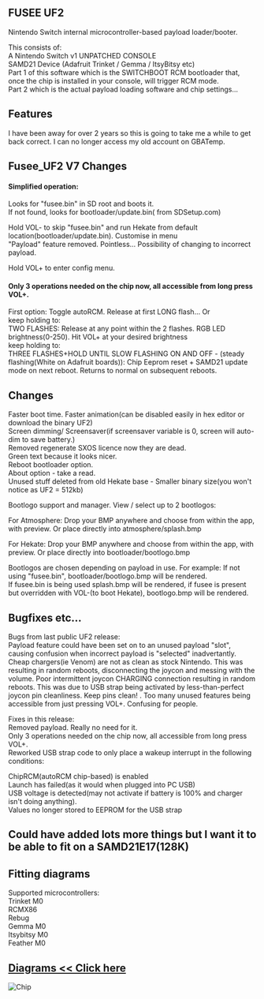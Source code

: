## FUSEE UF2

Nintendo Switch internal microcontroller-based payload loader/booter.  

This consists of:  
A Nintendo Switch v1 UNPATCHED CONSOLE  
SAMD21 Device (Adafruit Trinket / Gemma / ItsyBitsy etc)  
Part 1 of this software which is the SWITCHBOOT RCM bootloader that, once the chip is installed in your console, will trigger RCM mode.  
Part 2 which is the actual payload loading software and chip settings...  

## Features
I have been away for over 2 years so this is going to take me a while to get back correct. I can no longer access my old account on GBATemp.  

## Fusee_UF2 V7 Changes  
#### Simplified operation:  

Looks for "fusee.bin" in SD root and boots it.  
If not found, looks for bootloader/update.bin( from SDSetup.com)  

Hold VOL- to skip "fusee.bin" and run Hekate from default location(bootloader/update.bin). Customise in menu  
"Payload<x>" feature removed. Pointless... Possibility of changing to incorrect payload.  

Hold VOL+ to enter config menu.

#### Only 3 operations needed on the chip now, all accessible from long press VOL+.
First option: Toggle autoRCM. Release at first LONG flash... Or  
keep holding to:  
TWO FLASHES: Release at any point within the 2 flashes. RGB LED brightness(0-250). Hit VOL+ at your desired brightness  
keep holding to:  
THREE FLASHES+HOLD UNTIL SLOW FLASHING ON AND OFF -  (steady flashing(White on Adafruit boards)): Chip Eeprom reset + SAMD21 update mode on next reboot. Returns to normal on subsequent reboots.  
  
## Changes
Faster boot time. Faster animation(can be disabled easily in hex editor or download the binary UF2)  
Screen dimming/ Screensaver(if screensaver variable is 0, screen will auto-dim to save battery.)  
Removed regenerate SXOS licence now they are dead.  
Green text because it looks nicer.  
Reboot bootloader option.  
About option - take a read.  
Unused stuff deleted from old Hekate base - Smaller binary size(you won't notice as UF2 = 512kb)  

Bootlogo support and manager. View / select up to 2 bootlogos:  

  For Atmosphere: Drop your BMP anywhere and choose from within the app, with preview. Or place directly into atmosphere/splash.bmp  

  For Hekate: Drop your BMP anywhere and choose from within the app, with preview. Or place directly into bootloader/bootlogo.bmp  

Bootlogos are chosen depending on payload in use. For example: If not using "fusee.bin", bootloader/bootlogo.bmp will be rendered.  
If fusee.bin is being used splash.bmp will be rendered, if fusee is present but overridden with VOL-(to boot Hekate), bootlogo.bmp will be rendered.  

## Bugfixes etc...  
Bugs from last public UF2 release:  
Payload<x> feature could have been set on to an unused payload "slot", causing confusion when incorrect payload is "selected" inadvertantly.
Cheap chargers(ie Venom) are not as clean as stock Nintendo. This was resulting in random reboots, disconnecting the joycon and messing with the volume.
Poor intermittent joycon CHARGING connection resulting in random reboots. This was due to USB strap being activated by less-than-perfect joycon pin cleanliness. Keep pins clean!  .
Too many unused features being accessible from just pressing VOL+. Confusing for people.  
  
Fixes in this release:  
Removed payload<x>. Really no need for it.  
Only 3 operations needed on the chip now, all accessible from long press VOL+.  
Reworked USB strap code to only place a wakeup interrupt in the following conditions:  

ChipRCM(autoRCM chip-based) is enabled  
Launch has failed(as it would when plugged into PC USB)  
USB voltage is detected(may not activate if battery is 100% and charger isn't doing anything).  
Values no longer stored to EEPROM for the USB strap  

## Could have added lots more things but I want it to be able to fit on a SAMD21E17(128K)  
  
  
## Fitting diagrams
  Supported microcontrollers:  
  Trinket M0  
  RCMX86  
  Rebug  
  Gemma M0  
  Itsybitsy M0  
  Feather M0  
  
  ## [Diagrams << Click here](https://github.com/mattytrog/FUSEE_UF2_SUITE/tree/master/Install%20Diagrams)  
  ![Chip](https://user-images.githubusercontent.com/41282276/154836661-c192851e-651c-4ae9-8b62-8a2551b5d843.jpg)

  
